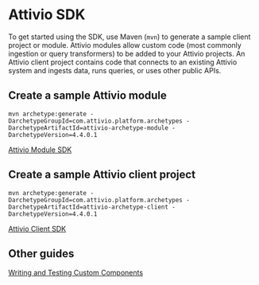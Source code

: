 # Attivio SDK
To get started using the SDK, use Maven (`mvn`) to generate a sample client project or module.  Attivio modules allow custom
code (most commonly ingestion or query transformers) to be added to your Attivio projects.  An Attivio client project contains
code that connects to an existing Attivio system and ingests data, runs queries, or uses other public APIs.

## Create a sample Attivio module 

    mvn archetype:generate -DarchetypeGroupId=com.attivio.platform.archetypes -DarchetypeArtifactId=attivio-archetype-module -DarchetypeVersion=4.4.0.1

[Attivio Module SDK](attivio_module_sdk.md)

## Create a sample Attivio client project

    mvn archetype:generate -DarchetypeGroupId=com.attivio.platform.archetypes -DarchetypeArtifactId=attivio-archetype-client -DarchetypeVersion=4.4.0.1

[Attivio Client SDK](attivio_client_sdk.md)

## Other guides

[Writing and Testing Custom Components](writing_and_testing_components.md)
    

